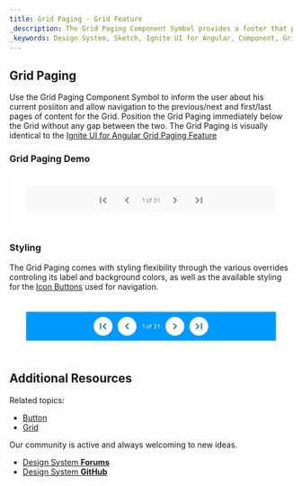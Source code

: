 ```yaml
---
title: Grid Paging - Grid Feature
_description: The Grid Paging Component Symbol provides a footer that provides information about the current position and allows navigation between pages of content for the Grid. 
_keywords: Design System, Sketch, Ignite UI for Angular, Component, Grid Feature, UI Library, Widgets
---
```


## Grid Paging

Use the Grid Paging Component Symbol to inform the user about his current posiiton and allow navigation to the previous/next and first/last pages of content for the Grid. Position the Grid Paging immediately below the Grid without any gap between the two.
The Grid Paging is visually identical to the [Ignite UI for Angular Grid Paging Feature](https://www.infragistics.com/products/ignite-ui-angular/angular/components/grid_paging.html)

### Grid Paging Demo

![](../images/grid_paging_demo.png)

### Styling

The Grid Paging comes with styling flexibility through the various overrides controling its label and background colors, as well as the available styling for the [Icon Buttons](button.md) used for navigation.

![](../images/grid_paging_styling.png)

## Additional Resources

Related topics:

* [Button](button.md)
* [Grid](grid.md)
  <div class="divider--half"></div>

Our community is active and always welcoming to new ideas.

* [Design System **Forums**](https://www.infragistics.com/community/forums/f/ignite-ui-for-angular)
* [Design System **GitHub**](https://github.com/IgniteUI/igniteui-angular)
